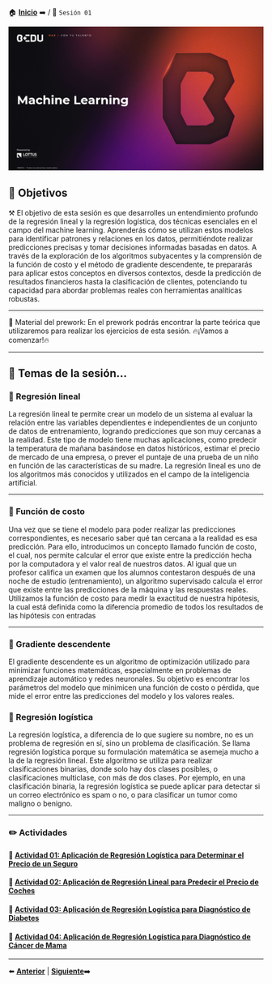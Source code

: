 🏠 [**Inicio**](../README.md) ➡️ / 📖 `Sesión 01`

<div align="center">
    <img src="../BEDU.JPG" alt="Sesion_01">
</div>

## 🎯 Objetivos

⚒️ El objetivo de esta sesión es que desarrolles un entendimiento profundo de la regresión lineal y la regresión logística, dos técnicas esenciales en el campo del machine learning. Aprenderás cómo se utilizan estos modelos para identificar patrones y relaciones en los datos, permitiéndote realizar predicciones precisas y tomar decisiones informadas basadas en datos. A través de la exploración de los algoritmos subyacentes y la comprensión de la función de costo y el método de gradiente descendente, te prepararás para aplicar estos conceptos en diversos contextos, desde la predicción de resultados financieros hasta la clasificación de clientes, potenciando tu capacidad para abordar problemas reales con herramientas analíticas robustas.


---

📘 Material del prework:
En el prework podrás encontrar la parte teórica que utilizaremos para realizar los ejercicios de esta sesión. 
🔥¡Vamos a comenzar!🔥

---

## 📂 Temas de la sesión...


### 📖 Regresión lineal 

La regresión lineal te permite crear un modelo de un sistema al evaluar la relación entre las variables dependientes e independientes de un conjunto de datos de entrenamiento, logrando predicciones que son muy cercanas a la realidad. Este tipo de modelo tiene muchas aplicaciones, como predecir la temperatura de mañana basándose en datos históricos, estimar el precio de mercado de una empresa, o prever el puntaje de una prueba de un niño en función de las características de su madre. La regresión lineal es uno de los algoritmos más conocidos y utilizados en el campo de la inteligencia artificial.

---

### 📖 Función de costo

Una vez que se tiene el modelo para poder realizar las predicciones correspondientes, es necesario saber qué tan cercana a la realidad es esa predicción. Para ello, introducimos un concepto llamado función de costo, el cual, nos permite calcular el error que existe entre la predicción hecha por la computadora y el valor real de nuestros datos. Al igual que un profesor califica un examen que los alumnos contestaron después de una noche de estudio (entrenamiento), un algoritmo supervisado calcula el error que existe entre las predicciones de la máquina y las respuestas reales. Utilizamos la función de costo para medir la exactitud de nuestra hipótesis, la cual está definida como la diferencia promedio de todos los resultados de las hipótesis con entradas 


---

### 📖 Gradiente descendente

El gradiente descendente es un algoritmo de optimización utilizado para minimizar funciones matemáticas, especialmente en problemas de aprendizaje automático y redes neuronales. Su objetivo es encontrar los parámetros del modelo que minimicen una función de costo o pérdida, que mide el error entre las predicciones del modelo y los valores reales.

### 📖 Regresión logística

La regresión logística, a diferencia de lo que sugiere su nombre, no es un problema de regresión en sí, sino un problema de clasificación. Se llama regresión logística porque su formulación matemática se asemeja mucho a la de la regresión lineal. Este algoritmo se utiliza para realizar clasificaciones binarias, donde solo hay dos clases posibles, o clasificaciones multiclase, con más de dos clases. Por ejemplo, en una clasificación binaria, la regresión logística se puede aplicar para detectar si un correo electrónico es spam o no, o para clasificar un tumor como maligno o benigno.


---

### ✏️ Actividades

#### 📕 **[Actividad 01: Aplicación de Regresión Logística para Determinar el Precio de un Seguro](/Sesión-03/Actividad-01/README.md)**
#### 📕 **[Actividad 02: Aplicación de Regresión Lineal para Predecir el Precio de Coches](/Sesión-03/Actividad-02/README.md)**
#### 📕 **[Actividad 03: Aplicación de Regresión Logística para Diagnóstico de Diabetes](/Sesión-03/Actividad-03/README.md)**
#### 📕 **[Actividad 04: Aplicación de Regresión Logística para Diagnóstico de Cáncer de Mama](/Sesión-03/Actividad-04/README.md)**

---

⬅️ [**Anterior**](../Sesión-02/Readme.md) | [**Siguiente**](../Sesión-04/Readme.md)➡️
